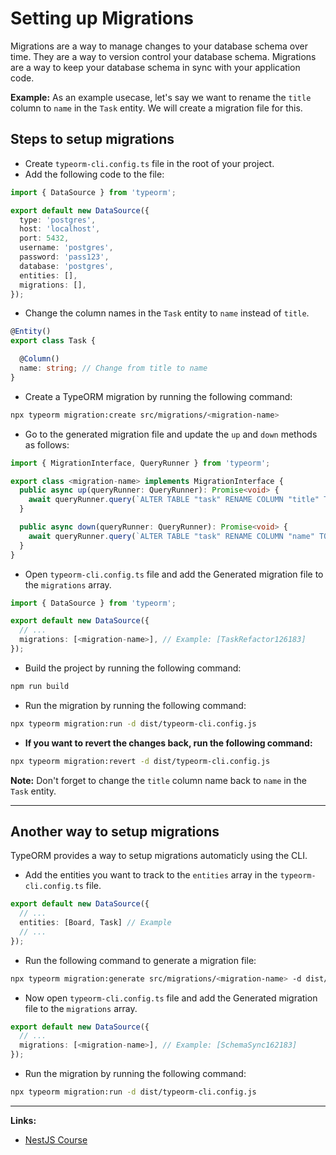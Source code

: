 # Setting up Migrations

Migrations are a way to manage changes to your database schema over time. They are a way to version control your database schema. Migrations are a way to keep your database schema in sync with your application code.

**Example:** As an example usecase, let's say we want to rename the `title` column to `name` in the `Task` entity. We will create a migration file for this.

## Steps to setup migrations

- Create `typeorm-cli.config.ts` file in the root of your project.
- Add the following code to the file:

```typescript
import { DataSource } from 'typeorm';

export default new DataSource({
  type: 'postgres',
  host: 'localhost',
  port: 5432,
  username: 'postgres',
  password: 'pass123',
  database: 'postgres',
  entities: [],
  migrations: [],
});
```

- Change the column names in the `Task` entity to `name` instead of `title`.

```typescript
@Entity()
export class Task {

  @Column()
  name: string; // Change from title to name
}
```

- Create a TypeORM migration by running the following command:

```bash
npx typeorm migration:create src/migrations/<migration-name>
```

- Go to the generated migration file and update the `up` and `down` methods as follows:

```typescript
import { MigrationInterface, QueryRunner } from 'typeorm';

export class <migration-name> implements MigrationInterface {
  public async up(queryRunner: QueryRunner): Promise<void> {
    await queryRunner.query(`ALTER TABLE "task" RENAME COLUMN "title" TO "name"`);
  }

  public async down(queryRunner: QueryRunner): Promise<void> {
    await queryRunner.query(`ALTER TABLE "task" RENAME COLUMN "name" TO "title"`);
  }
}
```

- Open `typeorm-cli.config.ts` file and add the Generated migration file to the `migrations` array.

```typescript
import { DataSource } from 'typeorm';

export default new DataSource({
  // ...
  migrations: [<migration-name>], // Example: [TaskRefactor126183]
});
```

- Build the project by running the following command:

```bash
npm run build
```

- Run the migration by running the following command:

```bash
npx typeorm migration:run -d dist/typeorm-cli.config.js
```

- **If you want to revert the changes back, run the following command:**

```bash
npx typeorm migration:revert -d dist/typeorm-cli.config.js
```

**Note:** Don't forget to change the `title` column name back to `name` in the `Task` entity.

---

## Another way to setup migrations

TypeORM provides a way to setup migrations automaticly using the CLI.

- Add the entities you want to track to the `entities` array in the `typeorm-cli.config.ts` file.

```typescript
export default new DataSource({
  // ...
  entities: [Board, Task] // Example
  // ...
});
```

- Run the following command to generate a migration file:

```bash
npx typeorm migration:generate src/migrations/<migration-name> -d dist/typeorm-cli.config
```

- Now open `typeorm-cli.config.ts` file and add the Generated migration file to the `migrations` array.

```typescript
export default new DataSource({
  // ...
  migrations: [<migration-name>], // Example: [SchemaSync162183]
});
```

- Run the migration by running the following command:

```bash
npx typeorm migration:run -d dist/typeorm-cli.config.js
```

---

**Links:**

- [NestJS Course](https://learn.nestjs.com/courses/591712/lectures/23241322)
